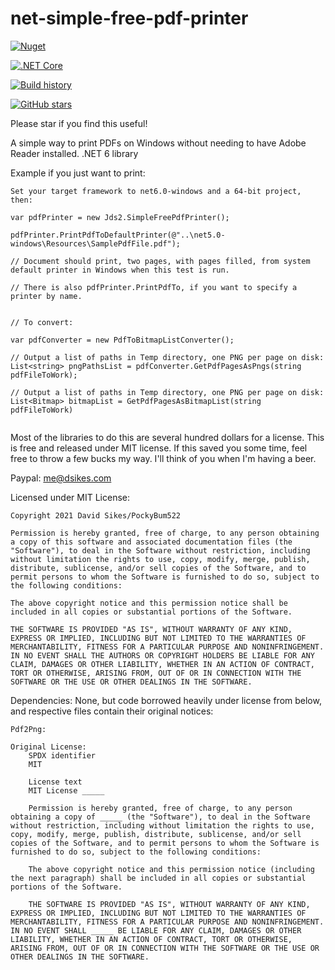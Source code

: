 # net-simple-free-pdf-printer

[![Nuget](https://buildstats.info/nuget/SimpleFreePdfPrinter)](https://buildstats.info/nuget/SimpleFreePdfPrinter)

[![.NET Core](https://github.com/PockyBum522/net-simple-free-pdf-printer/actions/workflows/dotnet.yml/badge.svg)](https://github.com/PockyBum522/net-simple-free-pdf-printer/actions/workflows/dotnet.yml)

[![Build history](https://buildstats.info/appveyor/chart/PockyBum522/net-simple-free-pdf-printer)](https://ci.appveyor.com/project/PockyBum522/net-simple-free-pdf-printer/history)

[![GitHub stars](https://img.shields.io/github/stars/PockyBum522/net-simple-free-pdf-printer.svg?style=social&label=Star&maxAge=2592000)](https://GitHub.com/PockyBum522/net-simple-free-pdf-printer/stargazers/)

Please star if you find this useful!

A simple way to print PDFs on Windows without needing to have Adobe Reader installed. .NET 6 library

Example if you just want to print:

    Set your target framework to net6.0-windows and a 64-bit project, then:

    var pdfPrinter = new Jds2.SimpleFreePdfPrinter();
                
    pdfPrinter.PrintPdfToDefaultPrinter(@"..\net5.0-windows\Resources\SamplePdfFile.pdf");
                
    // Document should print, two pages, with pages filled, from system default printer in Windows when this test is run.

    // There is also pdfPrinter.PrintPdfTo, if you want to specify a printer by name.

~~~~

// To convert:

var pdfConverter = new PdfToBitmapListConverter();

// Output a list of paths in Temp directory, one PNG per page on disk:
List<string> pngPathsList = pdfConverter.GetPdfPagesAsPngs(string pdfFileToWork);  

// Output a list of paths in Temp directory, one PNG per page on disk:
List<Bitmap> bitmapList = GetPdfPagesAsBitmapList(string pdfFileToWork)
    
~~~~

Most of the libraries to do this are several hundred dollars for a license. This is free and released under MIT license. If this saved you some time, feel free to throw a few bucks my way. I'll think of you when I'm having a beer.

Paypal: me@dsikes.com

Licensed under MIT License:
    
    Copyright 2021 David Sikes/PockyBum522

    Permission is hereby granted, free of charge, to any person obtaining a copy of this software and associated documentation files (the "Software"), to deal in the Software without restriction, including without limitation the rights to use, copy, modify, merge, publish, distribute, sublicense, and/or sell copies of the Software, and to permit persons to whom the Software is furnished to do so, subject to the following conditions:

    The above copyright notice and this permission notice shall be included in all copies or substantial portions of the Software.

    THE SOFTWARE IS PROVIDED "AS IS", WITHOUT WARRANTY OF ANY KIND, EXPRESS OR IMPLIED, INCLUDING BUT NOT LIMITED TO THE WARRANTIES OF MERCHANTABILITY, FITNESS FOR A PARTICULAR PURPOSE AND NONINFRINGEMENT. IN NO EVENT SHALL THE AUTHORS OR COPYRIGHT HOLDERS BE LIABLE FOR ANY CLAIM, DAMAGES OR OTHER LIABILITY, WHETHER IN AN ACTION OF CONTRACT, TORT OR OTHERWISE, ARISING FROM, OUT OF OR IN CONNECTION WITH THE SOFTWARE OR THE USE OR OTHER DEALINGS IN THE SOFTWARE.

Dependencies: None, but code borrowed heavily under license from below, and respective files contain their original notices:
        
    Pdf2Png:

    Original License:
        SPDX identifier
        MIT

        License text
        MIT License _____

        Permission is hereby granted, free of charge, to any person obtaining a copy of _____ (the "Software"), to deal in the Software without restriction, including without limitation the rights to use, copy, modify, merge, publish, distribute, sublicense, and/or sell copies of the Software, and to permit persons to whom the Software is furnished to do so, subject to the following conditions:

        The above copyright notice and this permission notice (including the next paragraph) shall be included in all copies or substantial portions of the Software.

        THE SOFTWARE IS PROVIDED "AS IS", WITHOUT WARRANTY OF ANY KIND, EXPRESS OR IMPLIED, INCLUDING BUT NOT LIMITED TO THE WARRANTIES OF MERCHANTABILITY, FITNESS FOR A PARTICULAR PURPOSE AND NONINFRINGEMENT. IN NO EVENT SHALL _____ BE LIABLE FOR ANY CLAIM, DAMAGES OR OTHER LIABILITY, WHETHER IN AN ACTION OF CONTRACT, TORT OR OTHERWISE, ARISING FROM, OUT OF OR IN CONNECTION WITH THE SOFTWARE OR THE USE OR OTHER DEALINGS IN THE SOFTWARE.
